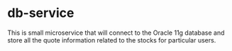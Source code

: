 # db-service

This is small microservice that will connect to the Oracle 11g database and store all the quote information related to the stocks for particular users.

